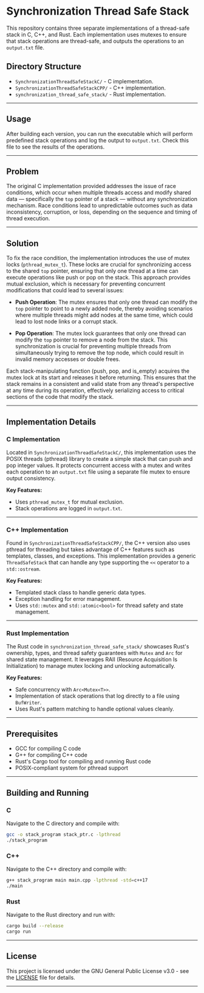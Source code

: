 # Synchronization Thread Safe Stack

This repository contains three separate implementations of a thread-safe stack in C, C++, and Rust. Each implementation uses mutexes to ensure that stack operations are thread-safe, and outputs the operations to an `output.txt` file.

## Directory Structure

- `SynchronizationThreadSafeStackC/` - C implementation.
- `SynchronizationThreadSafeStackCPP/` - C++ implementation.
- `synchronization_thread_safe_stack/` - Rust implementation.

---

## Usage

After building each version, you can run the executable which will perform predefined stack operations and log the output to `output.txt`. Check this file to see the results of the operations.


---

## Problem

The original C implementation provided addresses the issue of race conditions, which occur when multiple threads access and modify shared data — specifically the `top` pointer of a stack — without any synchronization mechanism. Race conditions lead to unpredictable outcomes such as data inconsistency, corruption, or loss, depending on the sequence and timing of thread execution.

---

## Solution

To fix the race condition, the implementation introduces the use of mutex locks (`pthread_mutex_t`). These locks are crucial for synchronizing access to the shared `top` pointer, ensuring that only one thread at a time can execute operations like push or pop on the stack. This approach provides mutual exclusion, which is necessary for preventing concurrent modifications that could lead to several issues:

- **Push Operation**: The mutex ensures that only one thread can modify the `top` pointer to point to a newly added node, thereby avoiding scenarios where multiple threads might add nodes at the same time, which could lead to lost node links or a corrupt stack.

- **Pop Operation**: The mutex lock guarantees that only one thread can modify the `top` pointer to remove a node from the stack. This synchronization is crucial for preventing multiple threads from simultaneously trying to remove the top node, which could result in invalid memory accesses or double frees.

Each stack-manipulating function (push, pop, and is_empty) acquires the mutex lock at its start and releases it before returning. This ensures that the stack remains in a consistent and valid state from any thread's perspective at any time during its operation, effectively serializing access to critical sections of the code that modify the stack.



--- 

## Implementation Details

### C Implementation

Located in `SynchronizationThreadSafeStackC/`, this implementation uses the POSIX threads (pthread) library to create a simple stack that can push and pop integer values. It protects concurrent access with a mutex and writes each operation to an `output.txt` file using a separate file mutex to ensure output consistency.

**Key Features:**
- Uses `pthread_mutex_t` for mutual exclusion.
- Stack operations are logged in `output.txt`.

---

### C++ Implementation

Found in `SynchronizationThreadSafeStackCPP/`, the C++ version also uses pthread for threading but takes advantage of C++ features such as templates, classes, and exceptions. This implementation provides a generic `ThreadSafeStack` that can handle any type supporting the `<<` operator to a `std::ostream`.

**Key Features:**
- Templated stack class to handle generic data types.
- Exception handling for error management.
- Uses `std::mutex` and `std::atomic<bool>` for thread safety and state management.

---

### Rust Implementation

The Rust code in `synchronization_thread_safe_stack/` showcases Rust's ownership, types, and thread safety guarantees with `Mutex` and `Arc` for shared state management. It leverages RAII (Resource Acquisition Is Initialization) to manage mutex locking and unlocking automatically.

**Key Features:**
- Safe concurrency with `Arc<Mutex<T>>`.
- Implementation of stack operations that log directly to a file using `BufWriter`.
- Uses Rust's pattern matching to handle optional values cleanly.

---

## Prerequisites

- GCC for compiling C code
- G++ for compiling C++ code
- Rust's Cargo tool for compiling and running Rust code
- POSIX-compliant system for pthread support

---

## Building and Running

### C

Navigate to the C directory and compile with:
```bash
gcc -o stack_program stack_ptr.c -lpthread
./stack_program
```

### C++
Navigate to the C++ directory and compile with:
```bash
g++ stack_program main main.cpp -lpthread -std=c++17
./main
```

### Rust
Navigate to the Rust directory and run with:
```bash
cargo build --release
cargo run
```
---

## License

This project is licensed under the GNU General Public License v3.0 - see the [LICENSE](LICENSE) file for details.

---
